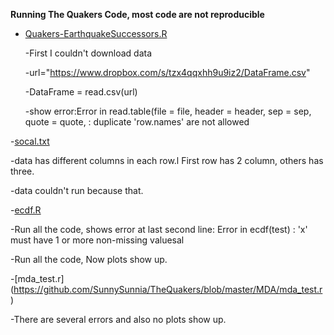  **Running The Quakers Code, most code are not reproducible**
 
- [Quakers-EarthquakeSuccessors.R](https://github.com/SunnySunnia/TheQuakers/blob/master/Successors/Quakers-EarthquakeSuccessors.R)
  
  -First I couldn't download data

    -url="https://www.dropbox.com/s/tzx4qqxhh9u9iz2/DataFrame.csv"
    
    -DataFrame = read.csv(url)
    
    -show error:Error in read.table(file = file, header = header, sep = sep, quote = quote,  : 
  duplicate 'row.names' are not allowed
  
-[socal.txt](https://github.com/SunnySunnia/TheQuakers/blob/master/MDA/socal.txt)

  -data has different columns in each row.l First row has 2 column, others has three. 
  
  -data couldn't run because that.
  
-[ecdf.R](https://github.com/SunnySunnia/TheQuakers/blob/master/ECDF/ecdf.R)

  -Run all the code, shows error at last second line: Error in ecdf(test) : 'x' must have 1 or more non-missing valuesal
  
  -Run all the code, Now plots show up.

-[mda_test.r] (https://github.com/SunnySunnia/TheQuakers/blob/master/MDA/mda_test.r)
   
   -There are several errors and also no plots show up.
